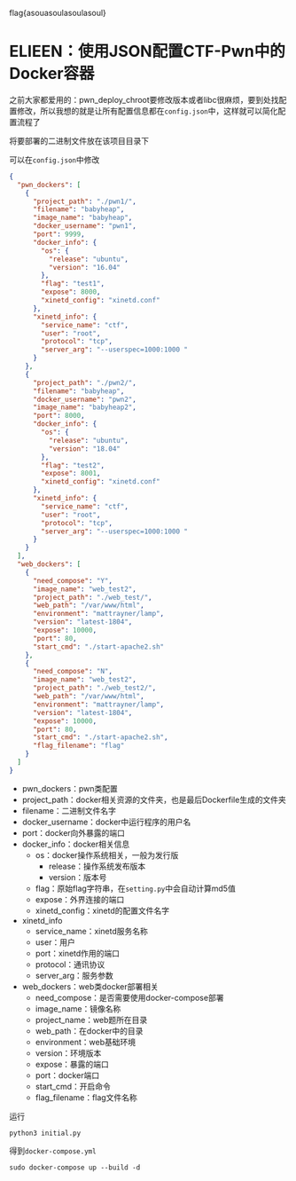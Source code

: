 flag{asouasoulasoulasoul}

# ELIEEN：使用JSON配置CTF-Pwn中的Docker容器

之前大家都爱用的：pwn_deploy_chroot要修改版本或者libc很麻烦，要到处找配置修改，所以我想的就是让所有配置信息都在`config.json`中，这样就可以简化配置流程了

将要部署的二进制文件放在该项目目录下

可以在`config.json`中修改

```json
{
  "pwn_dockers": [
    {
      "project_path": "./pwn1/",
      "filename": "babyheap",
      "image_name": "babyheap",
      "docker_username": "pwn1",
      "port": 9999,
      "docker_info": {
        "os": {
          "release": "ubuntu",
          "version": "16.04"
        },
        "flag": "test1",
        "expose": 8000,
        "xinetd_config": "xinetd.conf"
      },
      "xinetd_info": {
        "service_name": "ctf",
        "user": "root",
        "protocol": "tcp",
        "server_arg": "--userspec=1000:1000 "
      }
    },
    {
      "project_path": "./pwn2/",
      "filename": "babyheap",
      "docker_username": "pwn2",
      "image_name": "babyheap2",
      "port": 8000,
      "docker_info": {
        "os": {
          "release": "ubuntu",
          "version": "18.04"
        },
        "flag": "test2",
        "expose": 8001,
        "xinetd_config": "xinetd.conf"
      },
      "xinetd_info": {
        "service_name": "ctf",
        "user": "root",
        "protocol": "tcp",
        "server_arg": "--userspec=1000:1000 "
      }
    }
  ],
  "web_dockers": [
    {
      "need_compose": "Y",
      "image_name": "web_test2",
      "project_path": "./web_test/",
      "web_path": "/var/www/html",
      "environment": "mattrayner/lamp",
      "version": "latest-1804",
      "expose": 10000,
      "port": 80,
      "start_cmd": "./start-apache2.sh"
    },
    {
      "need_compose": "N",
      "image_name": "web_test2",
      "project_path": "./web_test2/",
      "web_path": "/var/www/html",
      "environment": "mattrayner/lamp",
      "version": "latest-1804",
      "expose": 10000,
      "port": 80,
      "start_cmd": "./start-apache2.sh",
      "flag_filename": "flag"
    }
  ]
}
```

- pwn_dockers：pwn类配置
- project_path：docker相关资源的文件夹，也是最后Dockerfile生成的文件夹
- filename：二进制文件名字
- docker_username：docker中运行程序的用户名
- port：docker向外暴露的端口
- docker_info：docker相关信息
  - os：docker操作系统相关，一般为发行版
    - release：操作系统发布版本
    - version：版本号
  - flag：原始flag字符串，在`setting.py`中会自动计算md5值
  - expose：外界连接的端口
  - xinetd_config：xinetd的配置文件名字
- xinetd_info
  - service_name：xinetd服务名称
  - user：用户
  - port：xinetd作用的端口
  - protocol：通讯协议
  - server_arg：服务参数
- web_dockers：web类docker部署相关
  - need_compose：是否需要使用docker-compose部署
  - image_name：镜像名称
  - project_name：web题所在目录
  - web_path：在docker中的目录
  - environment：web基础环境
  - version：环境版本
  - expose：暴露的端口
  - port：docker端口
  - start_cmd：开启命令
  - flag_filename：flag文件名称

运行

```shell
python3 initial.py
```

得到`docker-compose.yml`

```shell
sudo docker-compose up --build -d
```





